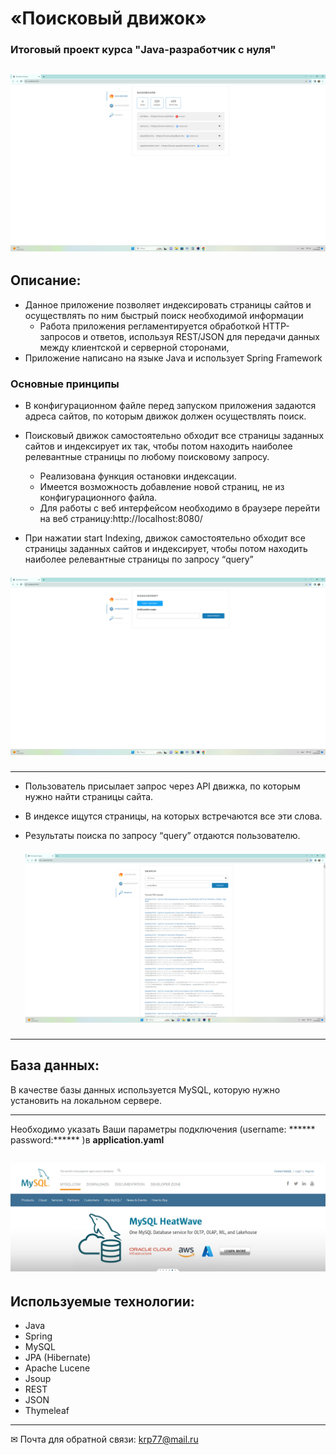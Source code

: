 # «Поисковый движок»

### Итоговый проект курса "Java-разработчик с нуля"

<h2 align="center">

![image](./image/3.PNG )</h2>


## Описание:
- Данное приложение позволяет индексировать страницы сайтов и осуществлять по ним быстрый поиск необходимой информации
  - Работа приложения регламентируется обработкой  HTTP-запросов и ответов, используя REST/JSON для передачи данных между клиентской и серверной сторонами,
- Приложение написано на языке Java и использует Spring Framework


### Основные принципы 

- В конфигурационном файле перед запуском приложения задаются адреса сайтов, по которым движок должен осуществлять поиск.
- Поисковый движок самостоятельно обходит все страницы заданных сайтов и индексирует их  так, чтобы потом находить наиболее релевантные страницы по любому поисковому запросу.
    - Реализована функция остановки индексации.
    - Имеется возможность  добавление новой страниц,  не из конфигурационного файла.
    - Для работы с веб интерфейсом необходимо в браузере перейти на веб страницу:http://localhost:8080/


- При нажатии start Indexing, движок самостоятельно обходит все страницы заданных сайтов и индексирует, чтобы потом находить наиболее релевантные страницы по запросу “query”
<h2 align="center" style="margin: 0; padding: 0;">

  ![image](./image/2.PNG )</h2>
____

- Пользователь присылает запрос через API движка, по которым нужно найти страницы сайта.
- В индексе ищутся страницы, на которых встречаются все эти слова.
- Результаты поиска по запросу “query” отдаются пользователю.

  <h2 align="center" style="margin: 0; padding: 0;">

  ![image](./image/4.PNG)</h2>




____
## База данных:

В качестве базы данных используется MySQL, которую нужно установить на локальном сервере. 
____

Необходимо указать Ваши параметры подключения (username: ****** password:****** )в **application.yaml**

<h2 align="center">

![image](./image/5.PNG )</h2>

## Используемые технологии:

- Java
- Spring 
- MySQL
- JPA (Hibernate)
- Apache Lucene
- Jsoup
- REST
- JSON
- Thymeleaf

____
  ✉ Почта для обратной связи:
  <a href="">krp77@mail.ru</a>